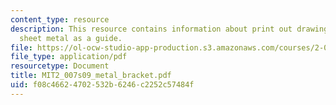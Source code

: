 ```yaml
---
content_type: resource
description: This resource contains information about print out drawing and tape to
  sheet metal as a guide.
file: https://ol-ocw-studio-app-production.s3.amazonaws.com/courses/2-007-design-and-manufacturing-i-spring-2009/f08c46624702532b6246c2252c57484f_MIT2_007s09_metal_bracket.pdf
file_type: application/pdf
resourcetype: Document
title: MIT2_007s09_metal_bracket.pdf
uid: f08c4662-4702-532b-6246-c2252c57484f
---
```

